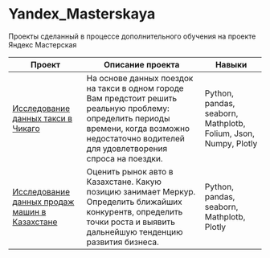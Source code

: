 # Yandex_Masterskaya
Проекты сделанный в процессе дополнительного обучения на проекте Яндекс Мастерская

| Проект  | Описание проекта | Навыки | 
| ------------- | ------------- | ------------- |
| [Исследование данных такси в Чикаго](https://github.com/enkirov/Yandex_Masterskaya/blob/main/%D0%90%D0%BD%D0%B0%D0%BB%D0%B8%D0%B7%20%D1%80%D1%8B%D0%BD%D0%BA%D0%B0%20%D1%82%D0%B0%D0%BA%D1%81%D0%B8%20%D0%B2%20%D0%A7%D0%B8%D0%BA%D0%B0%D0%B3%D0%BE.ipynb_) |  На основе данных поездок на такси в одном городе Вам предстоит решить реальную проблему: определить периоды времени, когда возможно недостаточно водителей для удовлетворения спроса на поездки. | Python, pandas, seaborn, Mathplotb, Folium, Json, Numpy, Plotly |
| [Исследование данных продаж машин в Казахстане](https://github.com/enkirov/Yandex_Masterskaya/blob/main/%D0%98%D1%81%D1%81%D0%BB%D0%B5%D0%B4%D0%BE%D0%B2%D0%B0%D0%BD%D0%B8%D0%B5%20%D0%BF%D1%80%D0%BE%D0%B4%D0%B0%D0%B6%20%D0%B0%D0%B2%D1%82%D0%BE%20%D0%B2%20%D0%9A%D0%B0%D0%B7%D0%B0%D1%85%D1%81%D1%82%D0%B0%D0%BD%D0%B5.ipynb) |  Оценить рынок авто в Казахстане. Какую позицию занимает Меркур. Определить ближайших конкурентв, определить точки роста и выявить дальнейшую тенденцию развития бизнеса. | Python, pandas, seaborn, Mathplotb, Plotly |

